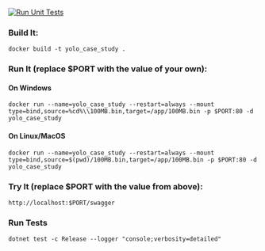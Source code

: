 [![Run Unit Tests](https://github.com/cgokceli/YOLO.CaseStudy/actions/workflows/unit_tests.yml/badge.svg)](https://github.com/cgokceli/YOLO.CaseStudy/actions/workflows/unit_tests.yml)

### Build It:

```
docker build -t yolo_case_study .
```

### Run It (replace $PORT with the value of your own):

#### On Windows

```
docker run --name=yolo_case_study --restart=always --mount type=bind,source=%cd%\\100MB.bin,target=/app/100MB.bin -p $PORT:80 -d yolo_case_study
```

#### On Linux/MacOS

```
docker run --name=yolo_case_study --restart=always --mount type=bind,source=$(pwd)/100MB.bin,target=/app/100MB.bin -p $PORT:80 -d yolo_case_study
```

### Try It (replace $PORT with the value from above):

```
http://localhost:$PORT/swagger
```


### Run Tests

```
dotnet test -c Release --logger "console;verbosity=detailed"
```
